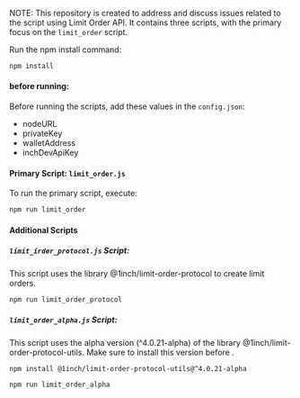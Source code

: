 

NOTE: This repository is created to address and discuss issues related to the script using Limit Order API. It contains three scripts, with the primary focus on the `limit_order` script.

Run the npm install command:

```bash
npm install
```

#### before running:
Before running the scripts, add these values in the `config.json`:

- nodeURL
- privateKey
- walletAddress
- inchDevApiKey


#### Primary Script: `limit_order.js`

To run the primary script, execute:

```bash
npm run limit_order
```

#### Additional Scripts
##### `limit_irder_protocol.js` Script:
This script uses the library @1inch/limit-order-protocol to create limit orders.
```bash
npm run limit_order_protocol
```

##### `limit_order_alpha.js` Script:

This script uses the alpha version (^4.0.21-alpha) of the library @1inch/limit-order-protocol-utils. Make sure to install this version before .
```
npm install @1inch/limit-order-protocol-utils@^4.0.21-alpha
```
```bash
npm run limit_order_alpha
```